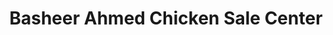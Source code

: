 ---
title: "Basheer Ahmed Chicken Sale Center"
url: /karachi/basheer-ahmed-chicken-sale-center/
shop: Metzgerei
---